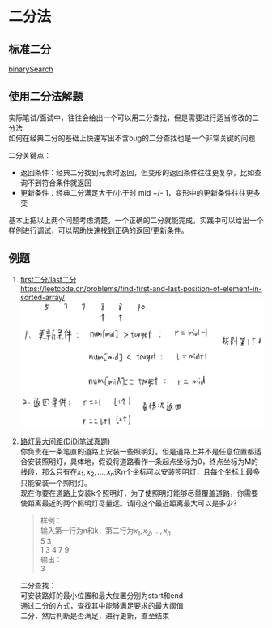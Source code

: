 # 二分法

## 标准二分
[binarySearch](./binary.py)

## 使用二分法解题
实际笔试/面试中，往往会给出一个可以用二分查找，但是需要进行适当修改的二分法  
如何在经典二分的基础上快速写出不含bug的二分查找也是一个非常关键的问题  

二分关键点：
- 返回条件：经典二分找到元素时返回，但变形的返回条件往往更复杂，比如查询不到符合条件就返回
- 更新条件：经典二分满足大于/小于时 mid +/- 1，变形中的更新条件往往更多变

基本上把以上两个问题考虑清楚，一个正确的二分就能完成，实践中可以给出一个样例进行调试，可以帮助快速找到正确的返回/更新条件。

## 例题

1. [first二分/last二分](./firstBinarySearch)  
   https://leetcode.cn/problems/find-first-and-last-position-of-element-in-sorted-array/
   ![image](./picture/binary_analysis.png)

   
3. [路灯最大间距(DiDi笔试真题)](example_didi.py)  
   你负责在一条笔直的道路上安装一些照明灯。但是道路上并不是任意位置都适合安装照明灯，具体地，假设将道路看作一条起点坐标为0，终点坐标为M的线段，那么只有在$x_1,x_2,...,x_n$这n个坐标可以安装照明灯，且每个坐标上最多只能安装一个照明灯。  
   现在你要在道路上安装k个照明灯，为了使照明灯能够尽量覆盖道路，你需要使距离最近的两个照明灯尽量远。请问这个最近距离最大可以是多少?  
   > 样例：  
   输入第一行为n和k，第二行为$x_1,x_2,...,x_n$  
   5 3  
   1 3 4 7 9  
   输出：  
   3

   二分查找：  
   可安装路灯的最小位置和最大位置分别为start和end  
   通过二分的方式，查找其中能够满足要求的最大阈值  
   二分，然后判断是否满足，进行更新，直至结束
